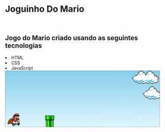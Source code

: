 <h1>Joguinho Do Mario</h1>
 <br>
<h2>Jogo do Mario criado usando as seguintes tecnologias</h2>
<li>HTML</li>
<li>CSS</li>
<li>JavaScript</li>
 
<img src="https://github.com/DevAlexsanderFelipe/Joguinho-Do-Mario/blob/master/assets/game%20Mario.PNG?raw=true">


